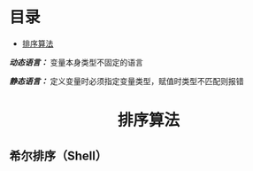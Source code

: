# 目录

* [排序算法](#排序算法)

***动态语言：***
变量本身类型不固定的语言

***静态语言：***
定义变量时必须指定变量类型，赋值时类型不匹配则报错

# <p align="center">排序算法</p>
## 希尔排序（Shell）